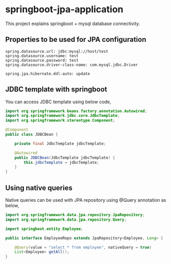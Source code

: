 # springboot-jpa-application
This project explains springboot + mysql database connectivity.

## Properties to be used for JPA configuration

```
spring.datasource.url: jdbc:mysql://host/test
spring.datasource.username: test
spring.datasource.password: test
spring.datasource.driver-class-name: com.mysql.jdbc.Driver

spring.jpa.hibernate.ddl-auto: update
```

## JDBC template with springboot
You can access JDBC template using below code,

```java
import org.springframework.beans.factory.annotation.Autowired;
import org.springframework.jdbc.core.JdbcTemplate;
import org.springframework.stereotype.Component;

@Component
public class JDBCBean {

	private final JdbcTemplate jdbcTemplate;

	@Autowired
	public JDBCBean(JdbcTemplate jdbcTemplate) {
		this.jdbcTemplate = jdbcTemplate;
	}
}
```

## Using native queries
Native queries can be used with JPA repository using @Query annotation as below,

```java
import org.springframework.data.jpa.repository.JpaRepository;
import org.springframework.data.jpa.repository.Query;

import springboot.entity.Employee;

public interface EmployeeRepo extends JpaRepository<Employee, Long> {

	@Query(value = "select * from employee", nativeQuery = true)
	List<Employee> getAll();
}
```